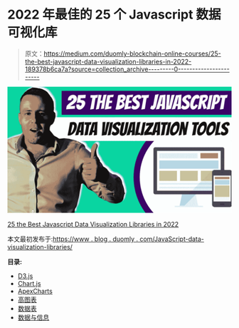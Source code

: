 # 2022 年最佳的 25 个 Javascript 数据可视化库

> 原文：<https://medium.com/duomly-blockchain-online-courses/25-the-best-javascript-data-visualization-libraries-in-2022-189378b6ca7a?source=collection_archive---------0----------------------->

![](img/3b499cb2810ac88e63f0ebf352d0b240.png)

[25 the Best Javascript Data Visualization Libraries in 2022](https://www.blog.duomly.com/javascript-data-visualization-libraries/)

本文最初发布于:[https://www . blog . duomly . com/JavaScript-data-visualization-libraries/](https://www.blog.duomly.com/javascript-data-visualization-libraries/)

**目录:**

*   [D3.js](https://www.blog.duomly.com/javascript-data-visualization-libraries/#d3-js)
*   [Chart.js](https://www.blog.duomly.com/javascript-data-visualization-libraries/#chart-js)
*   [ApexCharts](https://www.blog.duomly.com/javascript-data-visualization-libraries/#apexcharts)
*   [高图表](https://www.blog.duomly.com/javascript-data-visualization-libraries/#highcharts)
*   [数据表](https://www.blog.duomly.com/javascript-data-visualization-libraries/#datatables)
*   [数据与信息](https://www.blog.duomly.com/javascript-data-visualization-libraries/#datavizjs)